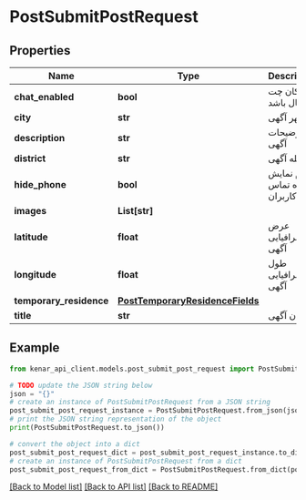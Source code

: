 # PostSubmitPostRequest


## Properties

Name | Type | Description | Notes
------------ | ------------- | ------------- | -------------
**chat_enabled** | **bool** | امکان چت فعال باشد | [optional] 
**city** | **str** | شهر آگهی | [optional] 
**description** | **str** | توضیحات آگهی | [optional] 
**district** | **str** | محله آگهی | [optional] 
**hide_phone** | **bool** | عدم نمایش شماره تماس به کاربران | [optional] 
**images** | **List[str]** |  | [optional] 
**latitude** | **float** | عرض جغرافیایی آگهی | [optional] 
**longitude** | **float** | طول جغرافیایی آگهی | [optional] 
**temporary_residence** | [**PostTemporaryResidenceFields**](PostTemporaryResidenceFields.md) |  | [optional] 
**title** | **str** | عنوان آگهی | [optional] 

## Example

```python
from kenar_api_client.models.post_submit_post_request import PostSubmitPostRequest

# TODO update the JSON string below
json = "{}"
# create an instance of PostSubmitPostRequest from a JSON string
post_submit_post_request_instance = PostSubmitPostRequest.from_json(json)
# print the JSON string representation of the object
print(PostSubmitPostRequest.to_json())

# convert the object into a dict
post_submit_post_request_dict = post_submit_post_request_instance.to_dict()
# create an instance of PostSubmitPostRequest from a dict
post_submit_post_request_from_dict = PostSubmitPostRequest.from_dict(post_submit_post_request_dict)
```
[[Back to Model list]](../README.md#documentation-for-models) [[Back to API list]](../README.md#documentation-for-api-endpoints) [[Back to README]](../README.md)


